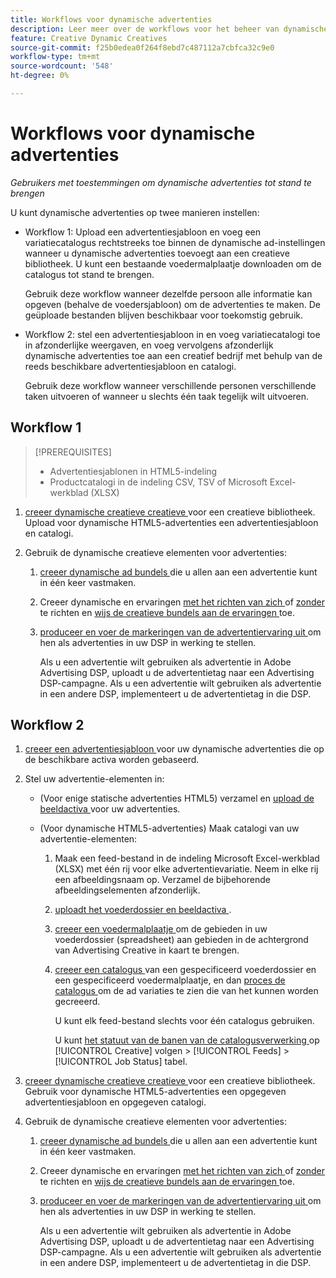 ```yaml
---
title: Workflows voor dynamische advertenties
description: Leer meer over de workflows voor het beheer van dynamische advertenties.
feature: Creative Dynamic Creatives
source-git-commit: f25b0edea0f264f8ebd7c487112a7cbfca32c9e0
workflow-type: tm+mt
source-wordcount: '548'
ht-degree: 0%

---
```


# Workflows voor dynamische advertenties

*Gebruikers met toestemmingen om dynamische advertenties tot stand te brengen*

U kunt dynamische advertenties op twee manieren instellen:

* Workflow 1: Upload een advertentiesjabloon en voeg een variatiecatalogus rechtstreeks toe binnen de dynamische ad-instellingen wanneer u dynamische advertenties toevoegt aan een creatieve bibliotheek. U kunt een bestaande voedermalplaatje downloaden om de catalogus tot stand te brengen.

  Gebruik deze workflow wanneer dezelfde persoon alle informatie kan opgeven (behalve de voedersjabloon) om de advertenties te maken. De geüploade bestanden blijven beschikbaar voor toekomstig gebruik.

* Workflow 2: stel een advertentiesjabloon in en voeg variatiecatalogi toe in afzonderlijke weergaven, en voeg vervolgens afzonderlijk dynamische advertenties toe aan een creatief bedrijf met behulp van de reeds beschikbare advertentiesjabloon en catalogi.

  Gebruik deze workflow wanneer verschillende personen verschillende taken uitvoeren of wanneer u slechts één taak tegelijk wilt uitvoeren.

## Workflow 1

>[!PREREQUISITES]
>
>* Advertentiesjablonen in HTML5-indeling
>* Productcatalogi in de indeling CSV, TSV of Microsoft Excel-werkblad (XLSX)

1. [ creeer dynamische creatieve creatieve ](/help/creative/creative-libraries/creative-add-dynamic.md) voor een creatieve bibliotheek. Upload voor dynamische HTML5-advertenties een advertentiesjabloon en catalogi.

1. Gebruik de dynamische creatieve elementen voor advertenties:

   1. [ creeer dynamische ad bundels ](/help/creative/creative-libraries/bundle-manage.md) die u allen aan een advertentie kunt in één keer vastmaken.

   1. Creeer dynamische en ervaringen [ met het richten van zich ](/help/creative/experiences/experience-create-targeting.md) of [ zonder ](/help/creative/experiences/experience-create-no-targeting.md) te richten en [ wijs de creatieve bundels aan de ervaringen ](/help/creative/experiences/experience-assign-creative-bundles.md) toe.

   1. [ produceer en voer de markeringen van de advertentiervaring uit ](/help/creative/experiences/experience-tag-export.md) om hen als advertenties in uw DSP in werking te stellen.

      Als u een advertentie wilt gebruiken als advertentie in Adobe Advertising DSP, uploadt u de advertentietag naar een Advertising DSP-campagne. Als u een advertentie wilt gebruiken als advertentie in een andere DSP, implementeert u de advertentietag in die DSP.

## Workflow 2

1. [ creeer een advertentiesjabloon ](/help/creative/ad-templates/ad-template-manage.md) voor uw dynamische advertenties die op de beschikbare activa worden gebaseerd.

1. Stel uw advertentie-elementen in:

   * (Voor enige statische advertenties HTML5) verzamel en [ upload de beeldactiva ](/help/creative/feeds/asset-manage.md) voor uw advertenties.

   * (Voor dynamische HTML5-advertenties) Maak catalogi van uw advertentie-elementen:

      1. Maak een feed-bestand in de indeling Microsoft Excel-werkblad (XLSX) met één rij voor elke advertentievariatie. Neem in elke rij een afbeeldingsnaam op. Verzamel de bijbehorende afbeeldingselementen afzonderlijk.

      1. [ uploadt het voederdossier en beeldactiva ](/help/creative/feeds/asset-manage.md).

      1. [ creeer een voedermalplaatje ](/help/creative/feeds/feed-template-manage.md) om de gebieden in uw voederdossier (spreadsheet) aan gebieden in de achtergrond van Advertising Creative in kaart te brengen.

      1. [ creeer een catalogus ](/help/creative/feeds/catalog-manage.md#feed-catalog-create) van een gespecificeerd voederdossier en een gespecificeerd voedermalplaatje, en dan [ proces de catalogus ](/help/creative/feeds/catalog-manage.md#feed-catalog-process) om de ad variaties te zien die van het kunnen worden gecreeerd.

         U kunt elk feed-bestand slechts voor één catalogus gebruiken.

         U kunt [ het statuut van de banen van de catalogusverwerking ](/help/creative/feeds/job-status-track.md) op [!UICONTROL Creative] volgen > [!UICONTROL Feeds] > [!UICONTROL Job Status] tabel.

1. [ creeer dynamische creatieve creatieve ](/help/creative/creative-libraries/creative-add-dynamic.md) voor een creatieve bibliotheek. Gebruik voor dynamische HTML5-advertenties een opgegeven advertentiesjabloon en opgegeven catalogi.

1. Gebruik de dynamische creatieve elementen voor advertenties:

   1. [ creeer dynamische ad bundels ](/help/creative/creative-libraries/bundle-manage.md) die u allen aan een advertentie kunt in één keer vastmaken.

   1. Creeer dynamische en ervaringen [ met het richten van zich ](/help/creative/experiences/experience-create-targeting.md) of [ zonder ](/help/creative/experiences/experience-create-no-targeting.md) te richten en [ wijs de creatieve bundels aan de ervaringen ](/help/creative/experiences/experience-assign-creative-bundles.md) toe.

   1. [ produceer en voer de markeringen van de advertentiervaring uit ](/help/creative/experiences/experience-tag-export.md) om hen als advertenties in uw DSP in werking te stellen.

      Als u een advertentie wilt gebruiken als advertentie in Adobe Advertising DSP, uploadt u de advertentietag naar een Advertising DSP-campagne. Als u een advertentie wilt gebruiken als advertentie in een andere DSP, implementeert u de advertentietag in die DSP.
